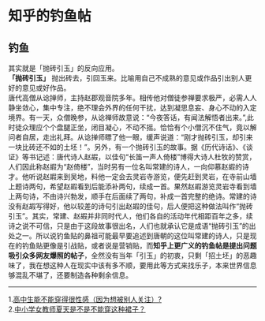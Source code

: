 # 知乎的钓鱼帖
## 钓鱼
其实就是「抛砖引玉」的反向应用。  
**「抛砖引玉」**
抛出砖去，引回玉来。比喻用自己不成熟的意见或作品引出别人更好的意见或好作品。  
唐代高僧从谂掸师，主持赵郡观音院多年。相传他对僧徒参禅要求极严，必需人人静坐敛心，集中专注，绝不理会外界的任何干扰，达到凝思息妄、身心不动的入定境界。有一天，众僧晚参，从谂禅师故意说：“今夜答话，有闻法解悟者出来。”,此时徒众理应个个盘腿正坐，闭目凝心，不动不摇。恰恰有个小僧沉不住气，竟以解问者自居，走出礼拜。从谂掸师瞟了他一眼，缓声说道：“刚才抛砖引玉，却引来一块比砖还不如的土坯！”。另外，有一个抛砖引玉的故事。据《历代诗话》、《谈证》等书记述：唐代诗人赵嘏，以佳句“长笛一声人倚楼”博得大诗人杜牧的赞赏，人们因此称赵嘏为“赵倚楼”，当时另有一位名叫常建的诗人，一向仰慕赵嘏的诗才。他听说赵嘏来到吴地，料他一定会去灵岩寺游览，便先赶到灵岩，在寺前山墙上题诗两句，希望赵嘏看到后能添补两句，续成一首。果然赵嘏游览灵岩寺看到墙上两句诗，不由诗兴勃发，顺手在后面续了两句，补成一首完整的绝诗。常建的诗没有赵嘏写得好，他以较差的诗句引出赵嘏的佳句，后人便把这种做法叫作“抛砖引玉”。其实，常建、赵嘏并非同时代人，他们各自的活动年代相距百年之多，续诗之说不可信，只是由于这段故事很出名，人们也就承认它是成语“抛砖引玉”的出处之一。所以说钓鱼贴的鼻祖可能最早要追述到唐朝的这位叫常建的诗人，只是现在的钓鱼贴更像是引战贴，或者说是营销贴，而**知乎上更广义的钓鱼帖是提出问题吸引众多网友爆照的帖子**，全然没有当年「引玉」的初衷，只剩「招土坯」的恶趣味了，我在想这种人在现实中该有多不顺，要用此等方式来找乐子，本来世界信息够混乱不堪了，还要制造各种剩余信息。
********************
1.[高中生能不能穿得很性感（因为想被别人关注）?](https://www.zhihu.com/question/386002017)  
2.[中小学女教师夏天是不是不能穿这种裙子？](https://www.zhihu.com/question/23181813)
